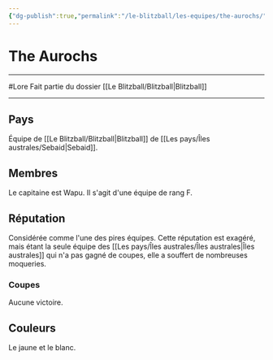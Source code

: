 ```yaml
---
{"dg-publish":true,"permalink":"/le-blitzball/les-equipes/the-aurochs/"}
---
```


# The Aurochs
---
#Lore 
Fait partie du dossier [[Le Blitzball/Blitzball\|Blitzball]]

-------
## Pays
Équipe de [[Le Blitzball/Blitzball\|Blitzball]] de [[Les pays/Îles australes/Sebaid\|Sebaid]].
## Membres
Le capitaine est Wapu.
Il s'agit d'une équipe de rang F.
## Réputation
Considérée comme l'une des pires équipes. Cette réputation est exagéré, mais étant la seule équipe des [[Les pays/Îles australes/Îles australes\|Îles australes]] qui n'a pas gagné de coupes, elle a souffert de nombreuses moqueries.
### Coupes
Aucune victoire.
## Couleurs
Le jaune et le blanc.
